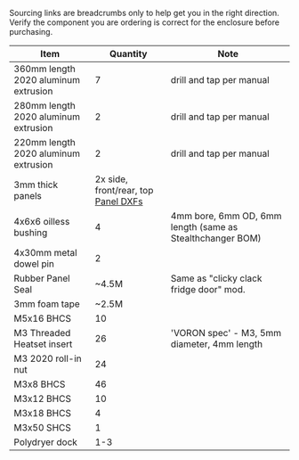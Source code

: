 Sourcing links are breadcrumbs only to help get you in the right direction.  Verify the component you are ordering is correct for the enclosure before purchasing.

| Item | Quantity | Note |
| ---- | -------- | ---- |
| 360mm length 2020 aluminum extrusion | 7 | drill and tap per manual |
| 280mm length 2020 aluminum extrusion | 2 | drill and tap per manual | 
| 220mm length 2020 aluminum extrusion | 2 | drill and tap per manual |
| 3mm thick panels | 2x side, front/rear, top [Panel DXFs](https://github.com/ArmoredTurtle/BoxTurtle-Enclosure/tree/main/Panels)
| 4x6x6 oilless bushing | 4 | 4mm bore, 6mm OD, 6mm length (same as Stealthchanger BOM) 
| 4x30mm metal dowel pin | 2 |  
| Rubber Panel Seal | ~4.5M | Same as "clicky clack fridge door" mod. 
| 3mm foam tape | ~2.5M | 
| M5x16 BHCS | 10 |
| M3 Threaded Heatset insert | 26 | 'VORON spec' - M3, 5mm diameter, 4mm length
| M3 2020 roll-in nut | 24 |
| M3x8 BHCS | 46 |
| M3x12 BHCS | 10 |
| M3x18 BHCS | 4 |
| M3x50 SHCS | 1 |
| Polydryer dock | 1-3 | |
